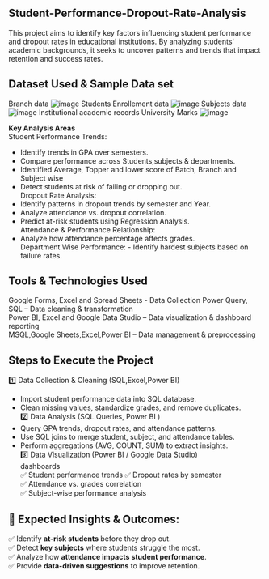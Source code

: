 ##  Student-Performance-Dropout-Rate-Analysis
This project aims to identify key factors influencing student performance and dropout rates in educational institutions. By analyzing students' academic backgrounds, it seeks to uncover patterns and trends that impact retention and success rates.

## **Dataset Used & Sample Data set**
Branch data
![image](https://github.com/user-attachments/assets/b412d4ba-0fc9-43b4-9c0b-989e246e0f75)
Students Enrollement data
![image](https://github.com/user-attachments/assets/0cc5f71a-1e39-4054-9765-a018f4126290)
Subjects data
![image](https://github.com/user-attachments/assets/c12029ef-4d33-4359-93d7-c5f60b1a1621)
Institutional academic records
University Marks 
![image](https://github.com/user-attachments/assets/53a4a47d-0508-4fcf-9384-303e6c966e5b)

**Key Analysis Areas**  
Student Performance Trends: 
   - Identify trends in GPA over semesters.  
   - Compare performance across Students,subjects & departments.
   - Identified Average, Topper and lower score of Batch, Branch and Subject wise  
   - Detect students at risk of failing or dropping out.  
Dropout Rate Analysis:
   - Identify patterns in dropout trends by semester and Year.  
   - Analyze attendance vs. dropout correlation.  
   - Predict at-risk students using Regression Analysis.  
Attendance & Performance Relationship:  
   - Analyze how attendance percentage affects grades.  
  Department Wise Performance:
    - Identify hardest subjects based on failure rates.
     
## **Tools & Technologies Used** 
Google Forms, Excel and Spread Sheets             - Data Collection
Power Query, SQL                                  – Data cleaning & transformation  
Power BI, Excel and Google Data Studio            – Data visualization & dashboard reporting  
MSQL,Google Sheets,Excel,Power BI                 – Data management & preprocessing  

## **Steps to Execute the Project**  

1️⃣ Data Collection & Cleaning (SQL,Excel,Power BI) 
- Import student performance data into SQL database.  
- Clean missing values, standardize grades, and remove duplicates.  
2️⃣ Data Analysis (SQL Queries, Power BI ) 
- Query GPA trends, dropout rates, and attendance patterns.  
- Use SQL joins to merge student, subject, and attendance tables.  
- Perform aggregations (AVG, COUNT, SUM) to extract insights.  
3️⃣ Data Visualization (Power BI / Google Data Studio)  
dashboards  
  ✅ Student performance trends
  ✅ Dropout rates by semester  
  ✅ Attendance vs. grades correlation  
  ✅ Subject-wise performance analysis
  

## **🔹 Expected Insights & Outcomes:**  
✅ Identify **at-risk students** before they drop out.  
✅ Detect **key subjects** where students struggle the most.  
✅ Analyze how **attendance impacts student performance**.  
✅ Provide **data-driven suggestions** to improve retention.  



